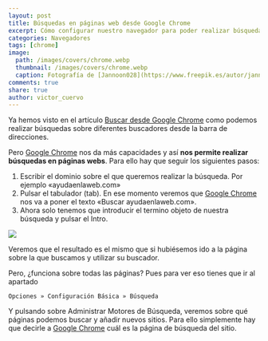 ```yaml
---
layout: post
title: Búsquedas en páginas web desde Google Chrome
excerpt: Cómo configurar nuestro navegador para poder realizar búsquedas en páginas web desde Google Chrome.
categories: Navegadores
tags: [chrome]
image:
  path: /images/covers/chrome.webp
  thumbnail: /images/covers/chrome.webp
  caption: Fotografía de [Jannoon028](https://www.freepik.es/autor/jannoon028)
comments: true
share: true
author: victor_cuervo
---
```


Ya hemos visto en el artículo [Buscar desde Google Chrome](https://www.ayudaenlaweb.com/navegadores/buscar-desde-google-chrome/) como podemos realizar búsquedas sobre diferentes buscadores desde la barra de direcciones.


Pero [Google Chrome](https://www.ayudaenlaweb.com/navegadores/que-es-google-chrome/) nos da más capacidades y así **nos permite realizar búsquedas en páginas webs**. Para ello hay que seguir los siguientes pasos:

1. Escribir el dominio sobre el que queremos realizar la búsqueda. Por ejemplo «ayudaenlaweb.com»
2. Pulsar el tabulador (tab). En ese momento veremos que [Google Chrome](https://www.ayudaenlaweb.com/navegadores/que-es-google-chrome/) nos va a poner el texto «Buscar ayudaenlaweb.com».
3. Ahora solo tenemos que introducir el termino objeto de nuestra búsqueda y pulsar el Intro.

![](https://www.ayudaenlaweb.com/wp-content/uploads/2012/01/chrome_busquedas_en_webs.png)


Veremos que el resultado es el mismo que si hubiésemos ido a la página sobre la que buscamos y utilizar su buscador.


Pero, ¿funciona sobre todas las páginas? Pues para ver eso tienes que ir al apartado


```text
Opciones » Configuración Básica » Búsqueda
```


Y pulsando sobre Administrar Motores de Búsqueda, veremos sobre qué páginas podemos buscar y añadir nuevos sitios. Para ello simplemente hay que decirle a [Google Chrome](https://www.ayudaenlaweb.com/navegadores/que-es-google-chrome/) cuál es la página de búsqueda del sitio.


